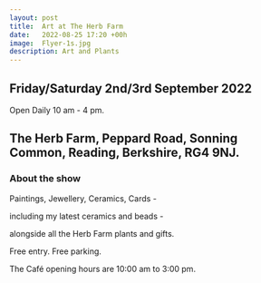 ```yaml
---
layout: post
title:  Art at The Herb Farm
date:   2022-08-25 17:20 +00h
image:  Flyer-1s.jpg
description: Art and Plants
---
```

## Friday/Saturday 2nd/3rd September 2022 

Open Daily 10 am - 4 pm. 

## The Herb Farm, Peppard Road, Sonning Common, Reading, Berkshire, RG4 9NJ.

### About the show

Paintings, Jewellery, Ceramics, Cards -

including my latest ceramics and beads - 

alongside all the Herb Farm plants and gifts.

Free entry. Free parking. 

The Café opening hours are 10:00 am to 3:00 pm.
